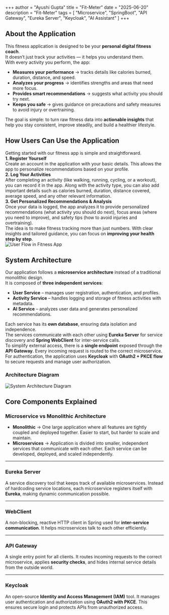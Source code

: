 +++
author = "Ayushi Gupta"
title = "Fit-Meter"
date = "2025-06-20"
description = "Fit-Meter"
tags = [
    "Microservice",
    "SpringBoot",
    "API Gateway",
    "Eureka Server",
    "Keycloak",
    "AI Assistant"
]
+++

##  About the Application  
This fitness application is designed to be your **personal digital fitness coach**.  
It doesn’t just track your activities — it helps you understand them.  
With every activity you perform, the app:  
- **Measures your performance** → tracks details like calories burned, duration, distance, and speed.  
- **Analyzes your progress** → identifies strengths and areas that need more focus.  
- **Provides smart recommendations** → suggests what activity you should try next.  
- **Keeps you safe** → gives guidance on precautions and safety measures to avoid injury or overtraining.

The goal is simple: to turn raw fitness data into **actionable insights** that help you stay consistent, improve steadily, and build a healthier lifestyle.  

## How Users Can Use the Application  
Getting started with our fitness app is simple and straightforward.  
**1. Register Yourself**  
Create an account in the application with your basic details. This allows the app to personalize recommendations based on your profile.  
**2. Log Your Activities**  
After completing an activity (like walking, running, cycling, or a workout), you can record it in the app. Along with the activity type, you can also add important details such as calories burned, duration, distance covered, average speed, and any other relevant information.  
**3. Get Personalized Recommendations & Analysis**  
Once your data is logged, the app analyzes it to provide personalized recommendations (what activity you should do next), focus areas (where you need to improve), and safety tips (how to avoid injuries and overtraining).  
The idea is to make fitness tracking more than just numbers. With clear insights and tailored guidance, you can focus on **improving your health step by step**.  
![User Flow in Fitness App](/fit-meter/usersFlow.png)

##  System Architecture  
Our application follows a **microservice architecture** instead of a traditional monolithic design.  
It is composed of **three independent services**:  
- **User Service** – manages user registration, authentication, and profiles.  
- **Activity Service** – handles logging and storage of fitness activities with metadata.  
- **AI Service** – analyzes user data and generates personalized recommendations.  

Each service has its **own database**, ensuring data isolation and independence.  
The services communicate with each other using **Eureka Server** for service discovery and **Spring WebClient** for inter-service calls.  
To simplify external access, there is a **single endpoint** exposed through the **API Gateway**. Every incoming request is routed to the correct microservice.  
For authentication, the application uses **Keycloak** with **OAuth2 + PKCE flow** to secure requests and manage user authorization.  
###  Architecture Diagram  
![System Architecture Diagram](/fit-meter/systemDiagram.png)

## Core Components Explained  
### Microservice vs Monolithic Architecture  
- **Monolithic** → One large application where all features are tightly coupled and deployed together. Easier to start, but harder to scale and maintain.  
- **Microservices** → Application is divided into smaller, independent services that communicate with each other. Each service can be developed, deployed, and scaled independently. 
---
### Eureka Server  
A service discovery tool that keeps track of available microservices. Instead of hardcoding service locations, each microservice registers itself with **Eureka**, making dynamic communication possible. 

---
### WebClient  
A non-blocking, reactive HTTP client in Spring used for **inter-service communication**. It helps microservices talk to each other efficiently.  

---
### API Gateway  
A single entry point for all clients. It routes incoming requests to the correct microservice, applies **security checks**, and hides internal service details from the outside world.  

---
### Keycloak  
An open-source **Identity and Access Management (IAM)** tool. It manages user authentication and authorization using **OAuth2 with PKCE**. This ensures secure login and protects APIs from unauthorized access.  


 

